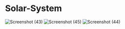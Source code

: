 # Solar-System
![Screenshot (43)](https://user-images.githubusercontent.com/73783008/223430847-b4b9f05f-b03e-4b60-b1d9-000ede200d1b.png)
![Screenshot (45)](https://user-images.githubusercontent.com/73783008/223430857-ccda1c23-1734-4c87-8fb3-120ba2a0b6b7.png)
![Screenshot (44)](https://user-images.githubusercontent.com/73783008/223430866-57c25d41-2a06-46c3-88b3-12c1f55bb6a6.png)
